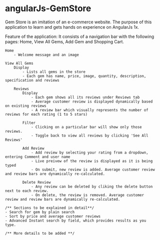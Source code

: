 # angularJs-GemStore

Gem Store is an imitation of an e-commerce website.
The purpose of this application to learn and gets hands on experience on AngularJs 1x.

Feature of the application:
	It consists of a navigation bar with the following pages: Home, View All Gems, Add Gem and Shopping Cart.

	Home
		- Welcome message and an image

	View All Gems
		Display
			- Lists all gems in the store
			- Each gem has name, price, image, quantity, description, specification and reviews

		Reviews
			Display
				- Each gem shows all its reviews under Reviews tab
				- Average customer review is displayed dynamically based on existing reviews
				- A review bar which visually represents the number of reviews for each rating (1 to 5 stars)

			Filter
				- Clicking on a particular bar will show only those reviews.
				- Toggle back to view all reviews by clicking 'See All Reviews'

			Add Review
				- Add review by selecting your rating from a dropdown, entering Comment and user name
				- Live preivew of the review is displayed as it is being typed
				- On submit, new review is added. Average customer review and review bars are dynamically re-calculated.

			Delete Review
				- Any review can be deleted by cliking the delete button next to each review.
				- On delete, the review is removed. Average customer review and review bars are dynamically re-calculated.

	/** Sections to be explained in detail**/		
	- Search for gem by plain search
	- Sort by price and average customer reviews
	- Advanced Instant search by field, which provides results as you type.

	/** More details to be added **/